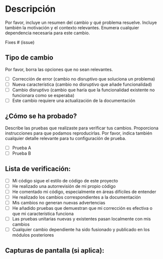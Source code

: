 # Descripción

Por favor, incluye un resumen del cambio y qué problema resuelve. Incluye también la motivación y el contexto relevantes. Enumera cualquier dependencia necesaria para este cambio.

Fixes # (issue)

## Tipo de cambio

Por favor, borra las opciones que no sean relevantes.

- [ ] Corrección de error (cambio no disruptivo que soluciona un problema)
- [ ] Nueva característica (cambio no disruptivo que añade funcionalidad)
- [ ] Cambio disruptivo (cambio que haría que la funcionalidad existente no funcionara como se esperaba)
- [ ] Este cambio requiere una actualización de la documentación

## ¿Cómo se ha probado?

Describe las pruebas que realizaste para verificar tus cambios. Proporciona instrucciones para que podamos reproducirlas. Por favor, indica también cualquier detalle relevante para tu configuración de prueba.

- [ ] Prueba A
- [ ] Prueba B

## Lista de verificación:

- [ ] Mi código sigue el estilo de código de este proyecto
- [ ] He realizado una autorrevisión de mi propio código
- [ ] He comentado mi código, especialmente en áreas difíciles de entender
- [ ] He realizado los cambios correspondientes a la documentación
- [ ] Mis cambios no generan nuevas advertencias
- [ ] He añadido pruebas que demuestran que mi corrección es efectiva o que mi característica funciona
- [ ] Las pruebas unitarias nuevas y existentes pasan localmente con mis cambios
- [ ] Cualquier cambio dependiente ha sido fusionado y publicado en los módulos posteriores

## Capturas de pantalla (si aplica): 